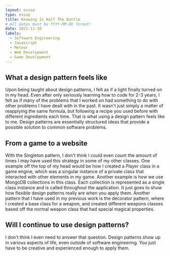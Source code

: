 ```yaml
---
layout: essay
type: essay
title: Knowing Is Half The Battle
# All dates must be YYYY-MM-DD format!
date: 2021-11-30
labels:
  - Software Engineering
  - Javascript
  - Meteor
  - Web Development
  - Game Development
---
```


## What a design pattern feels like 

Upon being taught about design patterns, I felt as if a light finally turned on in my head. Even after only seriously learning how to code for 2-3 years, I felt as if many of the problems that I worked on had something to do with other problems I have dealt with in the past. It wasn't just simply a matter of reapplying the same formula, but following a recipe you used before with different ingredients each time. That is what using a design pattern feels like to me. Design patterns are essentially structured ideas that provide a possible solution to common software problems.  

## From a game to a website

With the Singleton pattern, I don't think I could even count the amount of times I may have used this strategy in some of my other classes. One example off the top of my head would be how I created a Player class in a game engine, which was a singular instance of a private class that interacted with other elements in my game. Another example is how we use MongoDB collections in this class. Each collection is represented as a single class instance and is called throughout the application. It just goes to show how flexible design patterns really are when you apply them. Another pattern that I have used in my previous work is the decorator pattern, where I created a base class for a weapon, and created different weapons classes based off the normal weapon class that had special magical properties.

## Will I continue to use design patterns?

I don't think I even need to answer that question. Design patterns show up in various aspects of life, even outside of software engineering. You just have to be creative and experienced enough to apply them. 

